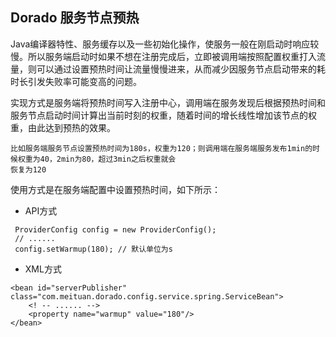 
## Dorado 服务节点预热

Java编译器特性、服务缓存以及一些初始化操作，使服务一般在刚启动时响应较慢。所以服务端启动时如果不想在注册完成后，立即被调用端按照配置权重打入流量，则可以通过设置预热时间让流量慢慢进来，从而减少因服务节点启动带来的耗时长引发失败率可能变高的问题。

实现方式是服务端将预热时间写入注册中心，调用端在服务发现后根据预热时间和服务节点启动时间计算出当前时刻的权重，随着时间的增长线性增加该节点的权重，由此达到预热的效果。
````
比如服务端服务节点设置预热时间为180s，权重为120；则调用端在服务端服务发布1min的时候权重为40，2min为80，超过3min之后权重就会
恢复为120
````

使用方式是在服务端配置中设置预热时间，如下所示：

* API方式

````
 ProviderConfig config = new ProviderConfig();
 // ......
 config.setWarmup(180); // 默认单位为s
````

* XML方式
````
<bean id="serverPublisher" class="com.meituan.dorado.config.service.spring.ServiceBean">
    <! -- ...... -->
    <property name="warmup" value="180"/>
</bean>
````

